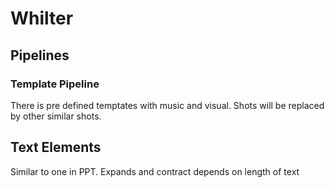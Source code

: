 # Whilter
## Pipelines
### Template Pipeline
There is pre defined temptates with music and visual. Shots will be replaced by other similar shots.
## Text Elements
Similar to one in PPT. Expands and contract depends on length of text 